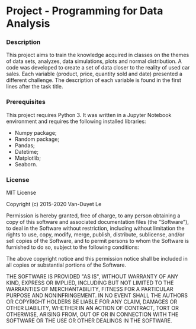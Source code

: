# Project - Programming for Data Analysis


### Description

This project aims to train the knowledge acquired in classes on the themes of data sets, analyzes, data simulations, plots and normal distribution. A code was developed to create a set of data closer to the reality of used car sales. Each variable (product, price, quantity sold and date) presented a different challenge. The description of each variable is found in the first lines after the task title.

### Prerequisites

This project requires Python 3. It was written in a Jupyter Notebook environment and requires the following installed libraries:

- Numpy package;
- Random package;
- Pandas;
- Datetime;
- Matplotlib;
- Seaborn.

### License

MIT License

Copyright (c) 2015-2020 Van-Duyet Le

Permission is hereby granted, free of charge, to any person obtaining a copy of this software and associated documentation files (the "Software"), to deal in the Software without restriction, including without limitation the rights to use, copy, modify, merge, publish, distribute, sublicense, and/or sell copies of the Software, and to permit persons to whom the Software is furnished to do so, subject to the following conditions:

The above copyright notice and this permission notice shall be included in all copies or substantial portions of the Software.

THE SOFTWARE IS PROVIDED "AS IS", WITHOUT WARRANTY OF ANY KIND, EXPRESS OR IMPLIED, INCLUDING BUT NOT LIMITED TO THE WARRANTIES OF MERCHANTABILITY, FITNESS FOR A PARTICULAR PURPOSE AND NONINFRINGEMENT. IN NO EVENT SHALL THE AUTHORS OR COPYRIGHT HOLDERS BE LIABLE FOR ANY CLAIM, DAMAGES OR OTHER LIABILITY, WHETHER IN AN ACTION OF CONTRACT, TORT OR OTHERWISE, ARISING FROM, OUT OF OR IN CONNECTION WITH THE SOFTWARE OR THE USE OR OTHER DEALINGS IN THE SOFTWARE.